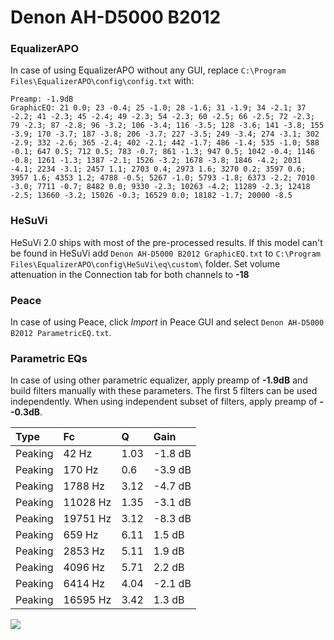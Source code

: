 # Denon AH-D5000 B2012

### EqualizerAPO
In case of using EqualizerAPO without any GUI, replace `C:\Program Files\EqualizerAPO\config\config.txt`
with:
```
Preamp: -1.9dB
GraphicEQ: 21 0.0; 23 -0.4; 25 -1.0; 28 -1.6; 31 -1.9; 34 -2.1; 37 -2.2; 41 -2.3; 45 -2.4; 49 -2.3; 54 -2.3; 60 -2.5; 66 -2.5; 72 -2.3; 79 -2.3; 87 -2.8; 96 -3.2; 106 -3.4; 116 -3.5; 128 -3.6; 141 -3.8; 155 -3.9; 170 -3.7; 187 -3.8; 206 -3.7; 227 -3.5; 249 -3.4; 274 -3.1; 302 -2.9; 332 -2.6; 365 -2.4; 402 -2.1; 442 -1.7; 486 -1.4; 535 -1.0; 588 -0.1; 647 0.5; 712 0.5; 783 -0.7; 861 -1.3; 947 0.5; 1042 -0.4; 1146 -0.8; 1261 -1.3; 1387 -2.1; 1526 -3.2; 1678 -3.8; 1846 -4.2; 2031 -4.1; 2234 -3.1; 2457 1.1; 2703 0.4; 2973 1.6; 3270 0.2; 3597 0.6; 3957 1.6; 4353 1.2; 4788 -0.5; 5267 -1.0; 5793 -1.8; 6373 -2.2; 7010 -3.0; 7711 -0.7; 8482 0.0; 9330 -2.3; 10263 -4.2; 11289 -2.3; 12418 -2.5; 13660 -3.2; 15026 -0.3; 16529 0.0; 18182 -1.7; 20000 -8.5
```

### HeSuVi
HeSuVi 2.0 ships with most of the pre-processed results. If this model can't be found in HeSuVi add
`Denon AH-D5000 B2012 GraphicEQ.txt` to `C:\Program Files\EqualizerAPO\config\HeSuVi\eq\custom\` folder.
Set volume attenuation in the Connection tab for both channels to **-18**

### Peace
In case of using Peace, click *Import* in Peace GUI and select `Denon AH-D5000 B2012 ParametricEQ.txt`.

### Parametric EQs
In case of using other parametric equalizer, apply preamp of **-1.9dB** and build filters manually
with these parameters. The first 5 filters can be used independently.
When using independent subset of filters, apply preamp of **--0.3dB**.

| Type    | Fc       |    Q | Gain    |
|:--------|:---------|:-----|:--------|
| Peaking | 42 Hz    | 1.03 | -1.8 dB |
| Peaking | 170 Hz   | 0.6  | -3.9 dB |
| Peaking | 1788 Hz  | 3.12 | -4.7 dB |
| Peaking | 11028 Hz | 1.35 | -3.1 dB |
| Peaking | 19751 Hz | 3.12 | -8.3 dB |
| Peaking | 659 Hz   | 6.11 | 1.5 dB  |
| Peaking | 2853 Hz  | 5.11 | 1.9 dB  |
| Peaking | 4096 Hz  | 5.71 | 2.2 dB  |
| Peaking | 6414 Hz  | 4.04 | -2.1 dB |
| Peaking | 16595 Hz | 3.42 | 1.3 dB  |

![](https://raw.githubusercontent.com/jaakkopasanen/AutoEq/master/results/innerfidelity/sbaf-serious/Denon%20AH-D5000%20B2012/Denon%20AH-D5000%20B2012.png)